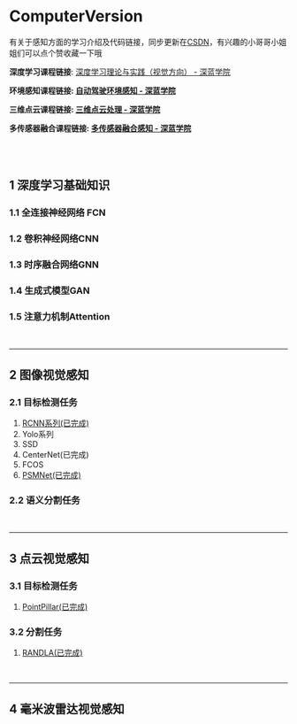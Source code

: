 # ComputerVersion

有关于感知方面的学习介绍及代码链接，同步更新在[CSDN](https://blog.csdn.net/victor_manches?type=blog)，有兴趣的小哥哥小姐姐们可以点个赞收藏一下哦

**深度学习课程链接**: [深度学习理论与实践（视觉方向） - 深蓝学院](https://www.shenlanxueyuan.com/course/574)

**环境感知课程链接: [自动驾驶环境感知 - 深蓝学院 ](https://www.shenlanxueyuan.com/my/course/538)**

**三维点云课程链接: [三维点云处理 - 深蓝学院 ](https://www.shenlanxueyuan.com/my/course/584)**

**多传感器融合课程链接: [多传感器融合感知 - 深蓝学院 ](https://www.shenlanxueyuan.com/course/519)**

<br />

<br />

## 1 深度学习基础知识

### 1.1 全连接神经网络 FCN

### 1.2 卷积神经网络CNN

### 1.3 时序融合网络GNN

### 1.4 生成式模型GAN

### 1.5 注意力机制Attention

<br />

---

## 2 图像视觉感知

### 2.1 目标检测任务

1. [RCNN系列(已完成)](https://github.com/Victor94-king/ComputerVersion/blob/main/%E5%9B%BE%E5%83%8F%E8%A7%86%E8%A7%89%E6%84%9F%E7%9F%A5/%E7%9B%AE%E6%A0%87%E6%A3%80%E6%B5%8B%E4%BB%BB%E5%8A%A1/RCNN.md)
2. Yolo系列
3. SSD
4. CenterNet(已完成)
5. FCOS
6. [PSMNet(已完成)](https://github.com/Victor94-king/ComputerVersion/blob/main/%E5%9B%BE%E5%83%8F%E8%A7%86%E8%A7%89%E6%84%9F%E7%9F%A5/%E7%9B%AE%E6%A0%87%E6%A3%80%E6%B5%8B%E4%BB%BB%E5%8A%A1/PSMNet.md)

### 2.2 语义分割任务

<br />

---

## 3 点云视觉感知

### 3.1 目标检测任务

1. [PointPillar(已完成)](https://github.com/Victor94-king/ComputerVersion/blob/main/%E7%82%B9%E4%BA%91%E8%A7%86%E8%A7%89%E6%84%9F%E7%9F%A5/%E5%88%86%E5%89%B2%E4%BB%BB%E5%8A%A1/RandLA.md)

### 3.2 分割任务

1. [RANDLA(已完成)](https://github.com/Victor94-king/ComputerVersion/blob/main/%E7%82%B9%E4%BA%91%E8%A7%86%E8%A7%89%E6%84%9F%E7%9F%A5/%E5%88%86%E5%89%B2%E4%BB%BB%E5%8A%A1/RandLA.md)

<br />

---

## 4 毫米波雷达视觉感知
